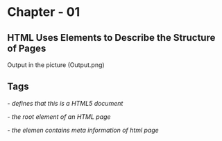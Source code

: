 # Chapter - 01

## HTML Uses Elements to Describe the Structure of Pages

Output in the picture (Output.png)

## Tags

_<!DOCTYPE html> - defines that this is a HTML5 document_

_<html> - the root element of an HTML page_

_<head> - the elemen contains meta information of html page_

_<title> - the elemnt specifies a title for the html page (which is displayed in the browser title)_

_<body> - it defines document's body and it contains all visible content of web page. ex- paragraph, images, headings, tables and hyper links_

_<h1> - defines to large headings_

_<p> - defines a paragraph_

## What is an HTML element?

_An HTML element is defined by a start tag, some content and tag_

_Ex - <StartTag>Some Content</EndTag>_

_HTML is not CASE SENSITIVE_
